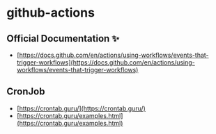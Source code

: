 # github-actions

## Official Documentation ✨

- [https://docs.github.com/en/actions/using-workflows/events-that-trigger-workflows](https://docs.github.com/en/actions/using-workflows/events-that-trigger-workflows)

## CronJob
- [https://crontab.guru/](https://crontab.guru/)
- [https://crontab.guru/examples.html](https://crontab.guru/examples.html)